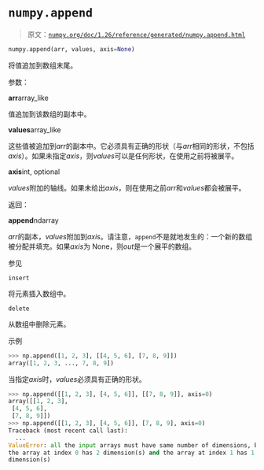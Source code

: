 # `numpy.append`

> 原文：[`numpy.org/doc/1.26/reference/generated/numpy.append.html`](https://numpy.org/doc/1.26/reference/generated/numpy.append.html)

```py
numpy.append(arr, values, axis=None)
```

将值追加到数组末尾。

参数：

**arr**array_like

值追加到该数组的副本中。

**values**array_like

这些值被追加到*arr*的副本中。它必须具有正确的形状（与*arr*相同的形状，不包括*axis*）。如果未指定*axis*，则*values*可以是任何形状，在使用之前将被展平。

**axis**int, optional

*values*附加的轴线。如果未给出*axis*，则在使用之前*arr*和*values*都会被展平。

返回：

**append**ndarray

*arr*的副本，*values*附加到*axis*。请注意，`append`不是就地发生的：一个新的数组被分配并填充。如果*axis*为 None，则*out*是一个展平的数组。

参见

`insert`

将元素插入数组中。

`delete`

从数组中删除元素。

示例

```py
>>> np.append([1, 2, 3], [[4, 5, 6], [7, 8, 9]])
array([1, 2, 3, ..., 7, 8, 9]) 
```

当指定*axis*时，*values*必须具有正确的形状。

```py
>>> np.append([[1, 2, 3], [4, 5, 6]], [[7, 8, 9]], axis=0)
array([[1, 2, 3],
 [4, 5, 6],
 [7, 8, 9]])
>>> np.append([[1, 2, 3], [4, 5, 6]], [7, 8, 9], axis=0)
Traceback (most recent call last):
  ...
ValueError: all the input arrays must have same number of dimensions, but
the array at index 0 has 2 dimension(s) and the array at index 1 has 1
dimension(s) 
```
